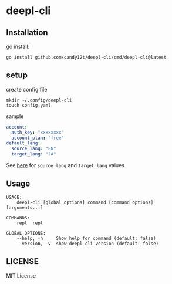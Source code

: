 # deepl-cli

## Installation

go install:

```shell
go install github.com/candy12t/deepl-cli/cmd/deepl-cli@latest
```

## setup
create config file

```shell
mkdir ~/.config/deepl-cli
touch config.yaml
```

sample

```yaml
account:
  auth_key: "xxxxxxxx"
  account_plan: "free"
default_lang:
  source_lang: "EN"
  target_lang: "JA"
```

See [here](https://www.deepl.com/ja/docs-api/translating-text/) for `source_lang` and `target_lang` values.

## Usage

```shell
USAGE:
	deepl-cli [global options] command [command options] [arguments...]

COMMANDS:
	repl  repl

GLOBAL OPTIONS:
	--help, -h     Show help for command (default: false)
	--version, -v  show deepl-cli version (default: false)
```

## LICENSE

MIT License
